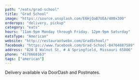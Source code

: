 ```yaml
---
path: "/eats/grad-school"
title: "Grad School"
image: "https://source.unsplash.com/E6HjQaB7UEA/400x300"
orderops: "delivery, pickup"
category: "eats"
hours: "11am-9pm Monday through Friday. 12pm-9pm Saturday"
eatsType: "American"
website: "http://restaurantwebx.com/GradSchool/"
facebook: "https://www.facebook.com/Grad-School-84764887589"
address: "820 E Walnut St, # A Springfield, Missouri 65806"
phone: "4178668163"
tags: ["american"]
---
```


Delivery available via DoorDash and Postmates.
